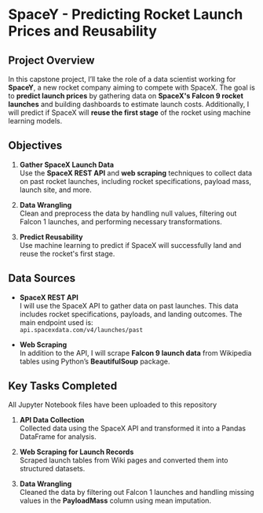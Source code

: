 # SpaceY - Predicting Rocket Launch Prices and Reusability

## Project Overview

In this capstone project, I’ll take the role of a data scientist working for **SpaceY**, a new rocket company aiming to compete with SpaceX. The goal is to **predict launch prices** by gathering data on **SpaceX's Falcon 9 rocket launches** and building dashboards to estimate launch costs. Additionally, I will predict if SpaceX will **reuse the first stage** of the rocket using machine learning models.

## Objectives
1. **Gather SpaceX Launch Data**  
   Use the **SpaceX REST API** and **web scraping** techniques to collect data on past rocket launches, including rocket specifications, payload mass, launch site, and more.

2. **Data Wrangling**  
   Clean and preprocess the data by handling null values, filtering out Falcon 1 launches, and performing necessary transformations.

3. **Predict Reusability**  
   Use machine learning to predict if SpaceX will successfully land and reuse the rocket's first stage.

## Data Sources

- **SpaceX REST API**  
  I will use the SpaceX API to gather data on past launches. This data includes rocket specifications, payloads, and landing outcomes. The main endpoint used is:  
  `api.spacexdata.com/v4/launches/past`
  
- **Web Scraping**  
  In addition to the API, I will scrape **Falcon 9 launch data** from Wikipedia tables using Python’s **BeautifulSoup** package.

## Key Tasks Completed
All Jupyter Notebook files have been uploaded to this repository
1. **API Data Collection**  
   Collected data using the SpaceX API and transformed it into a Pandas DataFrame for analysis.

2. **Web Scraping for Launch Records**  
   Scraped launch tables from Wiki pages and converted them into structured datasets.

3. **Data Wrangling**  
   Cleaned the data by filtering out Falcon 1 launches and handling missing values in the **PayloadMass** column using mean imputation.
